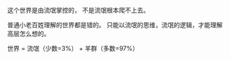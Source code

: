 这个世界是由流氓掌控的， 不是流氓根本爬不上去。


普通小老百姓理解的世界都是错的。
只能以流氓的思维，流氓的逻辑，才能理解高层怎么想的。

世界 = 流氓（少数=3%） + 羊群（多数=97%）
